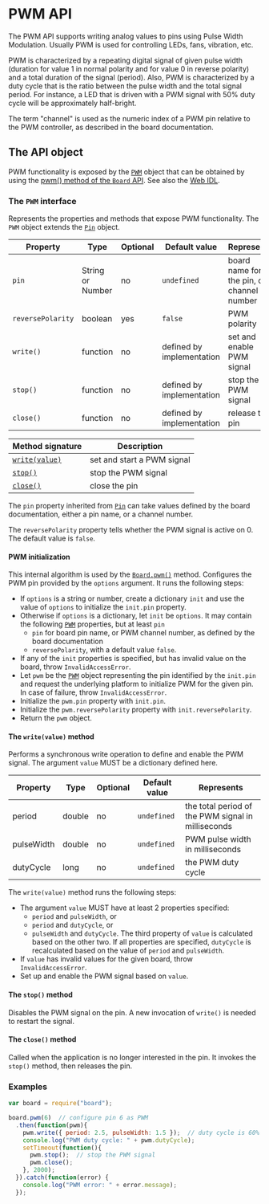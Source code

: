 PWM API
=======

The PWM API supports writing analog values to pins using Pulse Width Modulation. Usually PWM is used for controlling LEDs, fans, vibration, etc.

PWM is characterized by a repeating digital signal of given pulse width (duration for value 1 in normal polarity and for value 0 in reverse polarity) and a total duration of the signal (period). Also, PWM is characterized by a duty cycle that is the ratio between the pulse width and the total signal period.
For instance, a LED that is driven with a PWM signal with 50% duty cycle will be approximately half-bright.

The term "channel" is used as the numeric index of a PWM pin relative to the PWM controller, as described in the board documentation.

The API object
--------------
PWM functionality is exposed by the [`PWM`](#pwm) object that can be obtained by using the [pwm() method of the `Board` API](./README.md/#pwm). See also the [Web IDL](./webidl.md).

<a name="pwm"></a>
### The `PWM` interface
Represents the properties and methods that expose PWM functionality. The `PWM` object extends the [`Pin`](./README.md/#pin) object.

| Property   | Type   | Optional | Default value | Represents |
| ---        | ---    | ---      | ---           | ---        |
| `pin`     | String or Number | no | `undefined`   | board name for the pin, or channel number |
| `reversePolarity` | boolean | yes |   `false`   | PWM polarity |
| `write()`  | function | no | defined by implementation | set and enable PWM signal |
| `stop()`   | function | no | defined by implementation | stop the PWM signal |
| `close()`  | function | no | defined by implementation | release the pin |

| Method signature         | Description                |
| ---                      | ---                        |
| [`write(value)`](#write) | set and start a PWM signal |
| [`stop()`](#stop)        | stop the PWM signal        |
| [`close()`](#close)      | close the pin              |

The `pin` property inherited from [`Pin`](./README.md/#pin) can take values defined by the board documentation, either a pin name, or a channel number.

The `reversePolarity` property tells whether the PWM signal is active on 0. The default value is `false`.

<a name="init"></a>
#### PWM initialization
This internal algorithm is used by the [`Board.pwm()`](./README.md/#pwm) method. Configures the PWM pin provided by the `options` argument. It runs the following steps:
- If `options` is a string or number, create a dictionary `init` and use the value of `options` to initialize the `init.pin` property.
- Otherwise if `options` is a dictionary, let `init` be `options`. It may contain the following [`PWM`](#pwm) properties, but at least `pin`
  * `pin` for board pin name, or PWM channel number, as defined by the board documentation
  * `reversePolarity`, with a default value `false`.
- If any of the `init` properties is specified, but has invalid value on the board, throw `InvalidAccessError`.
- Let `pwm` be the [`PWM`](#pwm) object representing the pin identified by the `init.pin` and request the underlying platform to initialize PWM for the given pin. In case of failure, throw `InvalidAccessError`.
- Initialize the `pwm.pin` property with `init.pin`.
- Initialize the `pwm.reversePolarity` property with `init.reversePolarity`.
- Return the `pwm` object.

<a name="write"></a>
#### The `write(value)` method
Performs a synchronous write operation to define and enable the PWM signal. The argument `value` MUST be a dictionary defined here.
<a name="pwmdata"></a>

| Property   | Type   | Optional | Default value | Represents |
| ---        | ---    | ---      | ---           | ---        |
| period     | double | no       | `undefined`   | the total period of the PWM signal in milliseconds |
| pulseWidth | double | no       | `undefined`   | PWM pulse width in milliseconds |
| dutyCycle  | long   | no       | `undefined`   | the PWM duty cycle |

The `write(value)` method runs the following steps:
- The argument `value` MUST have at least 2 properties specified:
  * `period` and `pulseWidth`, or
  * `period` and `dutyCycle`, or
  * `pulseWidth` and `dutyCycle`.
The third property of `value` is calculated based on the other two. If all properties are specified, `dutyCycle` is recalculated based on the value of `period` and `pulseWidth`.
- If `value` has invalid values for the given board, throw `InvalidAccessError`.
- Set up and enable the PWM signal based on `value`.

<a name="stop"></a>
#### The `stop()` method
Disables the PWM signal on the pin. A new invocation of `write()` is needed to restart the signal.

<a name="close"></a>
#### The `close()` method
Called when the application is no longer interested in the pin. It invokes the `stop()` method, then releases the pin.

### Examples

```javascript
var board = require("board");

board.pwm(6)  // configure pin 6 as PWM
  .then(function(pwm){
    pwm.write({ period: 2.5, pulseWidth: 1.5 });  // duty cycle is 60%
    console.log("PWM duty cycle: " + pwm.dutyCycle);
    setTimeout(function(){
      pwm.stop();  // stop the PWM signal
      pwm.close();
    }, 2000);
  }).catch(function(error) {
    console.log("PWM error: " + error.message);
  });

```
